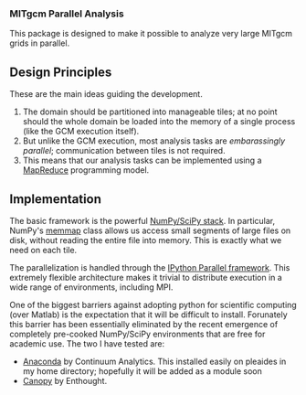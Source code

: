 ### MITgcm Parallel Analysis

This package is designed to make it possible to analyze very large MITgcm grids in parallel.

## Design Principles
These are the main ideas guiding the development.
1. The domain should be partitioned into manageable tiles; at no point should the whole domain be loaded into the memory of a single process (like the GCM execution itself).
1. But unlike the GCM execution, most analysis tasks are *embarassingly parallel*; communication between tiles is not required.
1. This means that our analysis tasks can be implemented using a [MapReduce](http://en.wikipedia.org/wiki/MapReduce) programming model.

## Implementation
The basic framework is the powerful [NumPy/SciPy stack](http://www.scipy.org/). In particular, NumPy's [memmap](http://docs.scipy.org/doc/numpy/reference/generated/numpy.memmap.html) class allows us access small segments of large files on disk, without reading the entire file into memory. This is exactly what we need on each tile.

The parallelization is handled through the [IPython Parallel framework](http://ipython.org/ipython-doc/rel-1.1.0/parallel/index.html). This extremely flexible architecture makes it trivial to distribute execution in a wide range of environments, including MPI.

One of the biggest barriers against adopting python for scientific computing (over Matlab) is the expectation that it will be difficult to install. Forunately this barrier has been essentially eliminated by the recent emergence of completely pre-cooked NumPy/SciPy environments that are free for academic use. The two I have tested are:
* [Anaconda](https://store.continuum.io/cshop/anaconda/) by Continuum Analytics. This installed easily on pleaides in my home directory; hopefully it will be added as a module soon
* [Canopy](https://www.enthought.com/products/canopy/) by Enthought.




